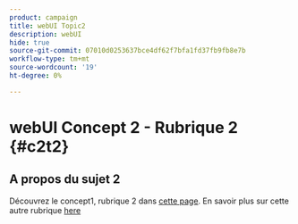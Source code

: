 ```yaml
---
product: campaign
title: webUI Topic2
description: webUI
hide: true
source-git-commit: 07010d0253637bce4df62f7bfa1fd37fb9fb8e7b
workflow-type: tm+mt
source-wordcount: '19'
ht-degree: 0%

---
```


# webUI Concept 2 - Rubrique 2 {#c2t2}

## A propos du sujet 2

Découvrez le concept1, rubrique 2 dans [cette page](../concept1/topic2.md).
En savoir plus sur cette autre rubrique [here](../../automation/workflow/about-workflows.md)